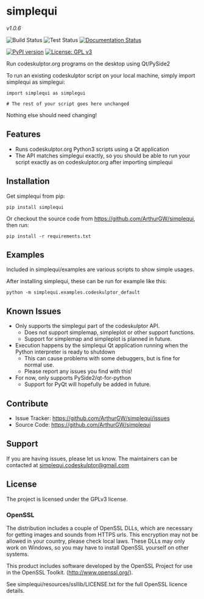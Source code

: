 # simplequi

*v1.0.6*

![Build Status](https://github.com/ArthurGW/simplequi/workflows/build/badge.svg)
![Test Status](https://github.com/ArthurGW/simplequi/workflows/tests/badge.svg)
[![Documentation Status](https://readthedocs.org/projects/simplequi/badge/?version=stable)](https://simplequi.readthedocs.io/en/stable/?badge=stable)

[![PyPI version](https://badge.fury.io/py/simplequi.svg)](https://pypi.org/project/simplequi)
[![License: GPL v3](https://img.shields.io/badge/License-GPLv3-blue.svg)](https://www.gnu.org/licenses/gpl-3.0)

Run codeskulptor.org programs on the desktop using Qt/PySide2

To run an existing codeskulptor script on your local machine, simply import simplequi as simplegui:

    import simplequi as simplegui
    
    # The rest of your script goes here unchanged
    
Nothing else should need changing!

## Features

- Runs codeskulptor.org Python3 scripts using a Qt application
- The API matches simplegui exactly, so you should be able to run your script exactly as on codeskulptor.org after importing simplequi

## Installation

Get simplequi from pip:

    pip install simplequi
    
Or checkout the source code from https://github.com/ArthurGW/simplequi, then run:

    pip install -r requirements.txt
    
## Examples

Included in simplequi/examples are various scripts to show simple usages.

After installing simplequi, these can be run for example like this:

    python -m simplequi.examples.codeskulptor_default
    
## Known Issues

- Only supports the simplegui part of the codeskulptor API.
    - Does not support simplemap, simpleplot or other support  functions.
    - Support for simplemap and simpleplot is planned in future.
- Execution happens by the simplequi Qt application running when the Python interpreter is ready to shutdown
    - This can cause problems with some debuggers, but is fine for normal use.
    - Please report any issues you find with this!
- For now, only supports PySide2/qt-for-python
    - Support for PyQt will hopefully be added in future.

## Contribute

- Issue Tracker: https://github.com/ArthurGW/simplequi/issues
- Source Code: https://github.com/ArthurGW/simplequi

## Support

If you are having issues, please let us know.
The maintainers can be contacted at simplequi.codeskulptor@gmail.com

## License

The project is licensed under the GPLv3 license.

### OpenSSL

The distribution includes a couple of OpenSSL DLLs, which are necessary for getting images and sounds from HTTPS urls.  This
encryption may not be allowed in your country, please check local laws.  These DLLs may only work on Windows, so you
may have to install OpenSSL yourself on other systems.

This product includes software developed by the OpenSSL Project for use in the OpenSSL Toolkit. (http://www.openssl.org/).

See simplequi/resources/ssllib/LICENSE.txt for the full OpenSSL licence details.